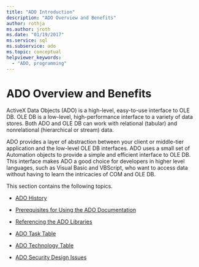 ```yaml
---
title: "ADO Introduction"
description: "ADO Overview and Benefits"
author: rothja
ms.author: jroth
ms.date: "01/19/2017"
ms.service: sql
ms.subservice: ado
ms.topic: conceptual
helpviewer_keywords:
  - "ADO, programming"
---
```

# ADO Overview and Benefits
ActiveX Data Objects (ADO) is a high-level, easy-to-use interface to OLE DB. OLE DB is a low-level, high-performance interface to a variety of data stores. Both ADO and OLE DB can work with relational (tabular) and nonrelational (hierarchical or stream) data.

 ADO provides a layer of abstraction between your client or middle-tier application and the low-level OLE DB interfaces. ADO uses a small set of Automation objects to provide a simple and efficient interface to OLE DB. This interface makes ADO a good choice for developers in higher level languages, such as Visual Basic and VBScript, who want to access data without having to learn the intricacies of COM and OLE DB.

 This section contains the following topics.

-   [ADO History](./ado-history.md)

-   [Prerequisites for Using the ADO Documentation](./prerequisites-for-using-the-ado-documentation.md)

-   [Referencing the ADO Libraries](./referencing-the-ado-libraries.md)

-   [ADO Task Table](./ado-task-table.md)

-   [ADO Technology Table](./ado-technology-table.md)

-   [ADO Security Design Issues](./ado-security-design-issues.md)